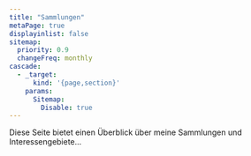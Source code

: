 ```yaml
---
title: "Sammlungen"
metaPage: true
displayinlist: false
sitemap:
  priority: 0.9
  changeFreq: monthly
cascade:
  - _target:
      kind: '{page,section}'
    params:
      Sitemap:
        Disable: true
---
```


Diese Seite bietet einen Überblick über meine Sammlungen und Interessengebiete...
